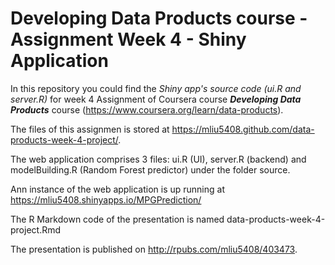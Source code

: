 # Developing Data Products course - Assignment Week 4 - Shiny Application

In this repository you could find the *Shiny app's source code (ui.R and server.R)* for week 4 Assignment of Coursera course ***Developing Data Products*** course (https://www.coursera.org/learn/data-products).

The files of this assignmen is stored at https://mliu5408.github.com/data-products-week-4-project/.

The web application comprises 3 files: ui.R (UI), server.R (backend) and modelBuilding.R (Random Forest predictor) under the folder source. 

Ann instance of the web application is up running at https://mliu5408.shinyapps.io/MPGPrediction/ 

The R Markdown code of the presentation is named data-products-week-4-project.Rmd 

The presentation is published on http://rpubs.com/mliu5408/403473. 


